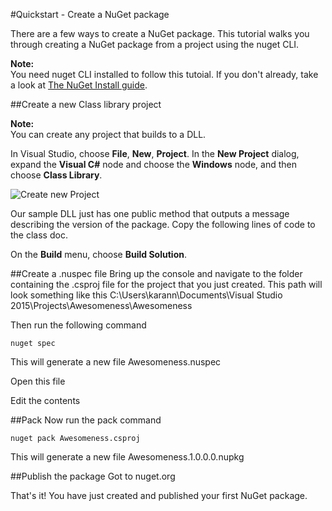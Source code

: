 #Quickstart - Create a NuGet package

There are a few ways to create a NuGet package. This tutorial walks you through creating a NuGet package from a project using the nuget CLI.

<div class="block-callout-info">
	<strong>Note:</strong><br>
	You need nuget CLI installed to follow this tutoial. If you don't already, take a look at <a href="/docs/get-started/install-nuget#nuget-exe-cli">The NuGet Install guide</a>.
</div>

##Create a new Class library project

<div class="block-callout-info">
	<strong>Note:</strong><br>
	You can create any project that builds to a DLL.
</div>

In Visual Studio, choose **File**, **New**, **Project**. In the **New Project** dialog, expand the **Visual C#** node and choose the **Windows** node, and then choose **Class Library**.

![Create new Project](/images/ConsumeNugetSample/01.PNG)

Our sample DLL just has one public method that outputs a message describing the version of the package. Copy the following lines of code to the class doc.

On the **Build** menu, choose **Build Solution**.


##Create a .nuspec file
Bring up the console and navigate to the folder containing the .csproj file for the project that you just created. This path will look something like this
	C:\Users\karann\Documents\Visual Studio 2015\Projects\Awesomeness\Awesomeness

Then run the following command

	nuget spec

This will generate a new file Awesomeness.nuspec

Open this file

Edit the contents

##Pack
Now run the pack command

	nuget pack Awesomeness.csproj

This will generate a new file Awesomeness.1.0.0.0.nupkg




##Publish the package
Got to nuget.org


That's it!
You have just created and published your first NuGet package.



